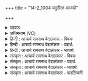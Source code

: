 +++
title = "14-2_1004 यदुदीरत आजयो"

+++
<details><summary>पदपाठः</summary>

यत्। उ꣣दी꣡र꣢ते। उ꣣त्। ई꣡रते꣢꣯। आ꣣ज꣡यः꣢। धृ꣣ष्ण꣡वे꣢। धी꣣यते। ध꣡न꣢꣯म्। यु꣣ङ्क्ष्व꣢। म꣣दच्यु꣡ता꣢। म꣣द। च्यु꣡ता꣢꣯। हरी꣢꣯इ꣡ति꣢। कम्। ह꣡नः꣢꣯। कम्। व꣡सौ꣢꣯। द꣣धः। अस्मा꣢न्। इ꣣न्द्र। व꣡सौ꣢꣯। द꣣धः। १००४।
</details>

<details><summary>अधिमन्त्रम् (VC)</summary>

- इन्द्रः
- गोतमो राहूगणः
- पङ्क्तिः
- पञ्चमः
</details>

<details><summary>हिन्दी : आचार्य रामनाथ वेदालंकार - विषयः</summary>

तृतीय ऋचा की पूर्वार्चिक में ४१४ क्रमाङ्क पर जीवात्मा,राजा और सेनापति के विषय में व्याख्या हो चुकी है। यहाँ प्रसङ्गागत मन का विषय ही वर्णित है।
</details>

<details><summary>हिन्दी : आचार्य रामनाथ वेदालंकार - पदार्थः</summary>

पदार्थान्वयभाषाः -  (यत्) जब (आजयः) आन्तरिक या बाह्य देवासुरसंग्राम (उदीरते) उठते हैं,तब (धृष्णवे) जो शत्रुओं को परास्त करनेवाला है,उसी मनुष्य को (धनम्) ऐश्वर्य (धीयते) मिलता है। हे (इन्द्र) विघ्नों को विदीर्ण करनेवाले मेरे वीर मन ! तू (मदच्युता) शत्रुओं के मद को चूर करनेवाले (हरी) ज्ञानेन्द्रिय-कर्मेन्द्रिय-रूप घोड़ों को (युङ्क्ष्व) ज्ञान के ग्रहण और कर्म के करने के लिए नियुक्त कर। (कम्) किसी को अर्थात् शत्रु को (हनः) मार, (कम्) किसी को अर्थात् मित्र को (वसौ दधः) ऐश्वर्य में स्थापित कर। (अस्मान्) हम मित्रों को (वसौ दधः) ऐश्वर्य में स्थापित कर अर्थात् ऐश्वर्य प्रदान कर ॥३॥
</details>

<details><summary>हिन्दी : आचार्य रामनाथ वेदालंकार - भावार्थः</summary>

भावार्थभाषाः -  आन्तरिक या बाह्य युद्धों के उपस्थित होने पर मन को उत्साहित करके,ज्ञानेन्द्रियों और कर्मेन्द्रियों को अपने-अपने विषयों में भली-भाँति नियुक्त करके,ठीक-ठीक शत्रुओं की गतिविधि जानकर,उन पर प्रहार करके सब शत्रुओं को पराजित करना और मित्रों को सत्कृत करना चाहिए ॥३॥
</details>

<details><summary>संस्कृत : आचार्य रामनाथ वेदालंकार - विषयः</summary>

तृतीया ऋक् पूर्वार्चिके ४१४ क्रमाङ्के जीवात्मनृपतिसेनापतिविषये व्याख्याता। अत्र प्रसङ्गागतो मनोविषय एवोच्यते।
</details>

<details><summary>संस्कृत : आचार्य रामनाथ वेदालंकार - पदार्थः</summary>

पदार्थान्वयभाषाः -  (यत्) यदा (आजयः) आन्तरा बाह्या वा देवासुरसंग्रामाः (उदीरते) उद्गच्छन्ति,तदा (धृष्णवे) शत्रुधर्षणशीलाय एव जनाय (धनम्) ऐश्वर्यम् (धीयते) स्थाप्यते। हे (इन्द्र) विघ्नविदारक वीर मदीय मनः ! त्वम् (मदच्युता) मदच्युतौ,शत्रूणां मदं च्यावयितारौ (हरी) ज्ञानेन्द्रियकर्मेन्द्रियरूपौ अश्वौ (युङ्क्ष्व) ज्ञानग्रहणे कर्मकरणे च नियोजय। (कम्) कञ्चित्,शत्रुमिति भावः (हनः) जहि, (कम्) कञ्चित्,मित्रमिति भावः (वसौ दधः) वसुनि ऐश्वर्ये स्थापय। (अस्मान्) मित्रभूतान् (वसौ दधः) ऐश्वर्य एव स्थापय ॥३॥२
</details>

<details><summary>संस्कृत : आचार्य रामनाथ वेदालंकार - भावार्थः</summary>

भावार्थभाषाः -  आन्तरिकेषु बाह्येषु वा युद्धेषूपस्थितेषु मन उत्साह्य ज्ञानेन्द्रियाणि कर्मेन्द्रियाणि च स्वेषु स्वेषु विषयेषु सम्यङ् नियोज्य यथावच्छत्रूणां गतिविधिं ज्ञात्वा प्रहृत्य च समस्ता रिपवः पराजेया मित्राणि च सत्कर्तव्यानि ॥३॥
</details>

<details><summary>संस्कृत : आचार्य रामनाथ वेदालंकार - पादटिप्पनी</summary>

टिप्पणी:   १. ऋ० १।८१।३, अथ० २०।५६।३, उभयत्र ‘धनम्’ ‘युङ्क्ष्वा’ इत्यत्र ‘धना॑’,‘यु॒क्ष्वा’ इति पाठः। साम० ४१४। २. ऋग्भाष्ये दयानन्दर्षिर्मन्त्रमिमं सेनापतिविषये व्याचष्टे।
</details>